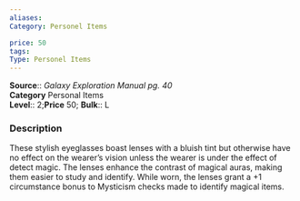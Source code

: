 ```yaml
---
aliases: 
Category: Personel Items

price: 50
tags: 
Type: Personel Items
---
```

**Source**:: _Galaxy Exploration Manual pg. 40_  
**Category** Personal Items  
**Level**:: 2;**Price** 50; **Bulk**:: L

### Description

These stylish eyeglasses boast lenses with a bluish tint but otherwise have no effect on the wearer’s vision unless the wearer is under the effect of detect magic. The lenses enhance the contrast of magical auras, making them easier to study and identify. While worn, the lenses grant a +1 circumstance bonus to Mysticism checks made to identify magical items.
